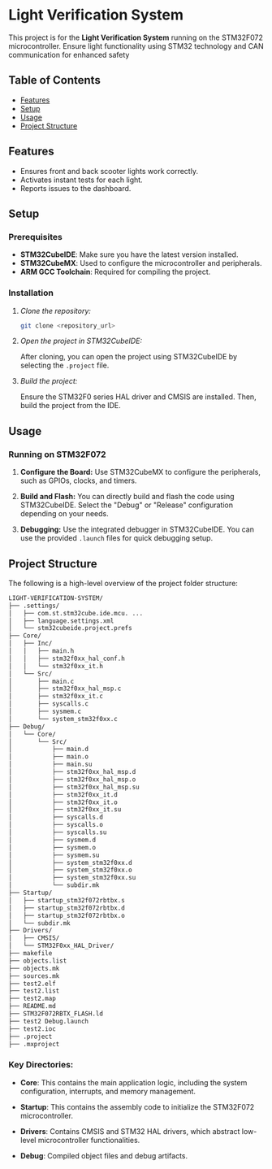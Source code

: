# Light Verification System

This project is for the **Light Verification System** running on the STM32F072 microcontroller. Ensure light functionality using STM32 technology and CAN communication for enhanced safety
## Table of Contents

- [Features](#features)
- [Setup](#setup)
- [Usage](#usage)
- [Project Structure](#project-structure)

## Features

- Ensures front and back scooter lights work correctly.
- Activates instant tests for each light.
- Reports issues to the dashboard.

## Setup

### Prerequisites

- **STM32CubeIDE**: Make sure you have the latest version installed.
- **STM32CubeMX**: Used to configure the microcontroller and peripherals.
- **ARM GCC Toolchain**: Required for compiling the project.

### Installation

1. *Clone the repository:*

    ```bash
    git clone <repository_url>
    ```

2. *Open the project in STM32CubeIDE:*

    After cloning, you can open the project using STM32CubeIDE by selecting the `.project` file.

3. *Build the project:*

    Ensure the STM32F0 series HAL driver and CMSIS are installed. Then, build the project from the IDE.

## Usage

### Running on STM32F072

1. **Configure the Board:**
    Use STM32CubeMX to configure the peripherals, such as GPIOs, clocks, and timers.

2. **Build and Flash:**
    You can directly build and flash the code using STM32CubeIDE. Select the "Debug" or "Release" configuration depending on your needs.

3. **Debugging:**
    Use the integrated debugger in STM32CubeIDE. You can use the provided `.launch` files for quick debugging setup.

## Project Structure

The following is a high-level overview of the project folder structure:
```bash
LIGHT-VERIFICATION-SYSTEM/
├── .settings/
│   ├── com.st.stm32cube.ide.mcu. ...
│   ├── language.settings.xml
│   └── stm32cubeide.project.prefs
├── Core/
│   ├── Inc/
│   │   ├── main.h
│   │   ├── stm32f0xx_hal_conf.h
│   │   └── stm32f0xx_it.h
│   └── Src/
│       ├── main.c
│       ├── stm32f0xx_hal_msp.c
│       ├── stm32f0xx_it.c
│       ├── syscalls.c
│       ├── sysmem.c
│       └── system_stm32f0xx.c
├── Debug/
│   └── Core/
│       └── Src/
│           ├── main.d
│           ├── main.o
│           ├── main.su
│           ├── stm32f0xx_hal_msp.d
│           ├── stm32f0xx_hal_msp.o
│           ├── stm32f0xx_hal_msp.su
│           ├── stm32f0xx_it.d
│           ├── stm32f0xx_it.o
│           ├── stm32f0xx_it.su
│           ├── syscalls.d
│           ├── syscalls.o
│           ├── syscalls.su
│           ├── sysmem.d
│           ├── sysmem.o
│           ├── sysmem.su
│           ├── system_stm32f0xx.d
│           ├── system_stm32f0xx.o
│           ├── system_stm32f0xx.su
│           └── subdir.mk
├── Startup/
│   ├── startup_stm32f072rbtbx.s
│   ├── startup_stm32f072rbtbx.d
│   ├── startup_stm32f072rbtbx.o
│   └── subdir.mk
├── Drivers/
│   ├── CMSIS/
│   └── STM32F0xx_HAL_Driver/
├── makefile
├── objects.list
├── objects.mk
├── sources.mk
├── test2.elf
├── test2.list
├── test2.map
├── README.md
├── STM32F072RBTX_FLASH.ld
├── test2 Debug.launch
├── test2.ioc
├── .project
├── .mxproject
```

### Key Directories:

- **Core**: This contains the main application logic, including the system configuration, interrupts, and memory management.
  
- **Startup**: This contains the assembly code to initialize the STM32F072 microcontroller.

- **Drivers**: Contains CMSIS and STM32 HAL drivers, which abstract low-level microcontroller functionalities.

- **Debug**: Compiled object files and debug artifacts.


